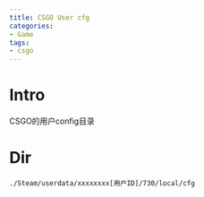 ```yaml
---
title: CSGO User cfg
categories:
- Game
tags:
- csgo
---
```


# Intro

CSGO的用户config目录

<!--more-->

# Dir

```
./Steam/userdata/xxxxxxxx[用户ID]/730/local/cfg
```

